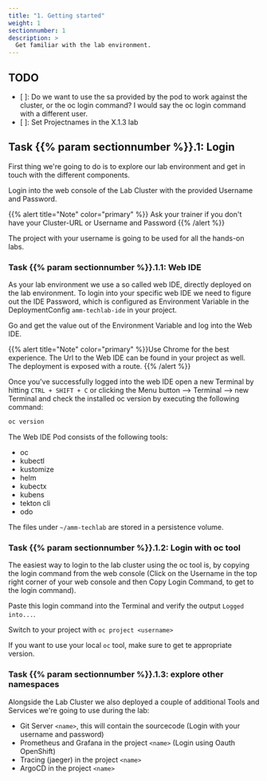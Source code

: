 ```yaml
---
title: "1. Getting started"
weight: 1
sectionnumber: 1
description: >
  Get familiar with the lab environment.
---
```


## TODO

* [ ]: Do we want to use the sa provided by the pod to work against the cluster, or the oc login command? I would say the oc login command with a different user.
* [ ]: Set Projectnames in the X.1.3 lab


## Task {{% param sectionnumber %}}.1: Login

First thing we're going to do is to explore our lab environment and get in touch with the different components.

Login into the web console of the Lab Cluster with the provided Username and Password.

{{% alert title="Note" color="primary" %}} Ask your trainer if you don't have your Cluster-URL or Username and Password {{% /alert %}}

The project with your username is going to be used for all the hands-on labs.


### Task {{% param sectionnumber %}}.1.1: Web IDE

As your lab environment we use a so called web IDE, directly deployed on the lab environment. To login into your specific web IDE we need to figure out the IDE Password, which is configured as Environment Variable in the DeploymentConfig `amm-techlab-ide` in your project.

Go and get the value out of the Environment Variable and log into the Web IDE.

{{% alert title="Note" color="primary" %}}Use Chrome for the best experience. The Url to the Web IDE can be found in your project as well. The deployment is exposed with a route. {{% /alert %}}


Once you've successfully logged into the web IDE open a new Terminal by hitting `CTRL + SHIFT + C` or clicking the Menu button --> Terminal --> new Terminal and check the installed oc version by executing the following command:

```bash
oc version
```

The Web IDE Pod consists of the following tools:

* oc
* kubectl
* kustomize
* helm
* kubectx
* kubens
* tekton cli
* odo

The files under `~/amm-techlab` are stored in a persistence volume.


### Task {{% param sectionnumber %}}.1.2: Login with oc tool

The easiest way to login to the lab cluster using the oc tool is, by copying the login command from the web console (Click on the Username in the top right corner of your web console and then Copy Login Command, to get to the login command).

Paste this login command into the Terminal and verify the output `Logged into...`.

Switch to your project with `oc project <username>`

If you want to use your local `oc` tool, make sure to get te appropriate version.


### Task {{% param sectionnumber %}}.1.3: explore other namespaces

Alongside the Lab Cluster we also deployed a couple of additional Tools and Services we're going to use during the lab:

* Git Server `<name>`, this will contain the sourcecode (Login with your username and password)
* Prometheus and Grafana in the project `<name>` (Login using Oauth OpenShift)
* Tracing (jaeger) in the project `<name>`
* ArgoCD in the project `<name>`
